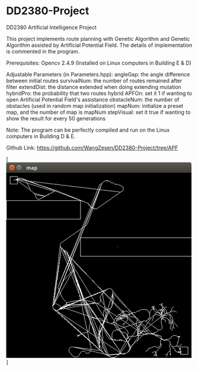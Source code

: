 # DD2380-Project
DD2380 Artificial Intelligence Project

This project implements route planning with Genetic Algorithm and Genetic Algorithm assisted by Artificial Potential Field. The details of implementation is commented in the program. 

Prerequisites:
    Opencv 2.4.9 (Installed on Linux computers in Building E & D)
    
Adjustable Parameters (in Parameters.hpp):
    angleGap: the angle difference between initial routes
    survivalNum: the number of routes remained after filter
    extendDist: the distance extended when doing extending mutation
    hybridPro: the probability that two routes hybrid
    APFOn: set it 1 if wanting to open Artificial Potential Field's assistance
    obstacleNum: the number of obstacles (used in random map initialization)
    mapNum: initialize a preset map, and the number of map is mapNum
    stepVisual: set it true if wanting to show the result for every 50 generations

Note:
    The program can be perfectly compiled and run on the Linux computers in Building D & E.
    
Github Link:
    https://github.com/WangZesen/DD2380-Project/tree/APF

[![solarized dualmode](https://github.com/WangZesen/DD2380-Project/blob/APF/sample.png)]
